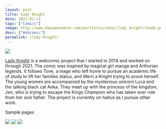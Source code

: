 ```yaml
---
layout: post
title: Lady Knight 
date: 2021-01-11
tags: ["Comics"]
image: http://www.danaamundsen.com/portfolio/comic/lady_knight/thumb.png
desc: ["Webcomic"]
permalink: /lady-knight/
---
```


![](http://www.danaamundsen.com/portfolio/comic/lady_knight/title.png)

[Lady Knight](http://ladyknightcomic.tumblr.com) is a webcomic project that I started in 2014 and worked on through 2021. The comic was inspired by magical girl manga and Arthurian legends. It follows Tove, a mage who left home to pursue an academic life of study to lift her families status, and Merri a Knight trying to prove herself. The young women are accompanied by the mysterious unicorn Luca and the talking black cat Anka. They meet up with the princess of the kingdom, Jen, who is trying to escape the Kings Champion who has taken over rule from her sick father. The project is currently on haitus as I pursue other work.

Sample pages

![](http://www.danaamundsen.com/portfolio/comic/lady_knight/sample1.png)
![](http://www.danaamundsen.com/portfolio/comic/lady_knight/sample2.png)
![](http://www.danaamundsen.com/portfolio/comic/lady_knight/sample3.png)
